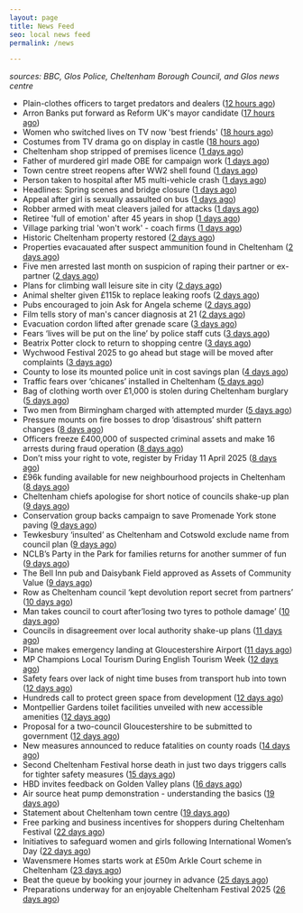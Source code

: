 ```yaml
---
layout: page
title: News Feed
seo: local news feed
permalink: /news

---
```


_sources: BBC, Glos Police, Cheltenham Borough Council, and Glos news centre_

<!-- news_marker starts -->
- Plain-clothes officers to target predators and dealers ([12 hours ago](https://www.bbc.com/news/articles/cly6y56ne5no))
- Arron Banks put forward as Reform UK's mayor candidate ([17 hours ago](https://www.bbc.com/news/articles/cgj5jddgy3lo))
- Women who switched lives on TV now 'best friends' ([18 hours ago](https://www.bbc.com/news/articles/cgj5xwlyn48o))
- Costumes from TV drama go on display in castle ([18 hours ago](https://www.bbc.com/news/articles/cge13yzyl5do))
- Cheltenham shop stripped of premises licence ([1 days ago](https://gloucesternewscentre.co.uk/cheltenham-shop-stripped-of-premises-licence/))
- Father of murdered girl made OBE for campaign work ([1 days ago](https://www.bbc.com/news/articles/c7989q1xgrdo))
- Town centre street reopens after WW2 shell found ([1 days ago](https://www.bbc.com/news/articles/cp9ydv80592o))
- Person taken to hospital after M5 multi-vehicle crash ([1 days ago](https://www.bbc.com/news/articles/c1kjk43wv9no))
- Headlines: Spring scenes and bridge closure ([1 days ago](https://www.bbc.com/news/articles/cq6y62vd529o))
- Appeal after girl is sexually assaulted on bus ([1 days ago](https://www.bbc.com/news/articles/c0egegzq8xro))
- Robber armed with meat cleavers jailed for attacks ([1 days ago](https://www.bbc.com/news/articles/c5yx1v5d40vo))
- Retiree 'full of emotion' after 45 years in shop ([1 days ago](https://www.bbc.com/news/articles/ckg858r0gwwo))
- Village parking trial 'won't work' - coach firms ([1 days ago](https://www.bbc.com/news/articles/cjw2zlp61weo))
- Historic Cheltenham property restored ([2 days ago](https://gloucesternewscentre.co.uk/historic-cheltenham-property-restored/))
- Properties evacauated after suspect ammunition found in Cheltenham ([2 days ago](https://gloucesternewscentre.co.uk/propeties-evacauated-after-suspect-ammuintion-found-in-cheltenham/))
- Five men arrested last month on suspicion of raping their partner or ex-partner ([2 days ago](https://gloucesternewscentre.co.uk/five-men-arrested-last-month-on-suspicion-of-raping-their-partner-or-ex-partner/))
- Plans for climbing wall leisure site in city ([2 days ago](https://www.bbc.com/news/articles/c5y01g5r697o))
- Animal shelter given £115k to replace leaking roofs ([2 days ago](https://www.bbc.com/news/articles/cevx3nvjlxko))
- Pubs encouraged to join Ask for Angela scheme ([2 days ago](https://www.bbc.com/news/articles/cz7v4w8zxjeo))
- Film tells story of man's cancer diagnosis at 21 ([2 days ago](https://www.bbc.com/news/articles/cn046e47gpro))
- Evacuation cordon lifted after grenade scare ([3 days ago](https://gloucesternewscentre.co.uk/evacuation-cordon-lifted-after-grenade-scare/))
- Fears ‘lives will be put on the line’ by police staff cuts ([3 days ago](https://gloucesternewscentre.co.uk/fears-lives-will-be-put-on-the-line-by-police-staff-cuts/))
- Beatrix Potter clock to return to shopping centre ([3 days ago](https://www.bbc.com/news/articles/clyne4wd2veo))
- Wychwood Festival 2025 to go ahead but stage will be moved after complaints ([3 days ago](https://gloucesternewscentre.co.uk/wychwood-festival-2025-to-go-ahead-but-stage-will-be-moved-after-complaints/))
- County to lose its mounted police unit in cost savings plan ([4 days ago](https://gloucesternewscentre.co.uk/county-to-lose-its-mounted-police-unit-in-cost-savings-plan/))
- Traffic fears over ‘chicanes’ installed in Cheltenham ([5 days ago](https://gloucesternewscentre.co.uk/traffic-fears-over-chicanes-installed-in-cheltenham/))
- Bag of clothing worth over £1,000 is stolen during Cheltenham burglary ([5 days ago](https://gloucesternewscentre.co.uk/bag-of-clothing-worth-over-1000-is-stolen-during-cheltenham-burglary/))
- Two men from Birmingham charged with attempted murder ([5 days ago](https://gloucesternewscentre.co.uk/two-men-from-birmingham-charged-with-attempted-murder/))
- Pressure mounts on fire bosses to drop ‘disastrous’ shift pattern changes ([8 days ago](https://gloucesternewscentre.co.uk/pressure-mounts-on-fire-bosses-to-drop-disastrous-shift-pattern-changes/))
- Officers freeze £400,000 of suspected criminal assets and make 16 arrests during fraud operation ([8 days ago](https://gloucesternewscentre.co.uk/officers-freeze-400000-of-suspected-criminal-assets-and-make-16-arrests-during-fraud-operation/))
- Don’t miss your right to vote, register by Friday 11 April 2025 ([8 days ago](https://www.cheltenham.gov.uk/news/article/2999/dont_miss_your_right_to_vote_register_by_friday_11_april_2025))
- £96k funding available for new neighbourhood projects in Cheltenham ([8 days ago](https://www.cheltenham.gov.uk/news/article/2998/96k_funding_available_for_new_neighbourhood_projects_in_cheltenham))
- Cheltenham chiefs apologise for short notice of councils shake-up plan ([9 days ago](https://gloucesternewscentre.co.uk/cheltenham-chiefs-apologise-for-short-notice-of-councils-shake-up-plan/))
- Conservation group backs campaign to save Promenade York stone paving ([9 days ago](https://gloucesternewscentre.co.uk/conservation-group-backs-campaign-to-save-promenade-york-stone-paving/))
- Tewkesbury ‘insulted’ as Cheltenham and Cotswold exclude name from council plan ([9 days ago](https://gloucesternewscentre.co.uk/tewkesbury-insulted-as-cheltenham-and-cotswold-exclude-name-from-council-plan/))
- NCLB’s Party in the Park for families returns for another summer of fun ([9 days ago](https://www.cheltenham.gov.uk/news/article/2997/nclbs_party_in_the_park_for_families_returns_for_another_summer_of_fun))
- The Bell Inn pub and Daisybank Field approved as Assets of Community Value ([9 days ago](https://www.cheltenham.gov.uk/news/article/2996/the_bell_inn_pub_and_daisybank_field_approved_as_assets_of_community_value))
- Row as Cheltenham council ‘kept devolution report secret from partners’ ([10 days ago](https://gloucesternewscentre.co.uk/row-as-cheltenham-council-kept-devolution-report-secret-from-partners/))
- Man takes council to court after’losing two tyres to pothole damage’ ([10 days ago](https://gloucesternewscentre.co.uk/man-takes-council-to-court-afterlosing-two-tyres-to-pothole-damage/))
- Councils in disagreement over local authority shake-up plans ([11 days ago](https://gloucesternewscentre.co.uk/councils-in-disagreement-over-local-authority-shake-up-plans/))
- Plane makes emergency landing at Gloucestershire Airport ([11 days ago](https://gloucesternewscentre.co.uk/plane-makes-emergency-landing-at-gloucestershire-airport/))
- MP Champions Local Tourism During English Tourism Week ([12 days ago](https://gloucesternewscentre.co.uk/mp-champions-local-tourism-during-english-tourism-week/))
- Safety fears over lack of night time buses from transport hub into town ([12 days ago](https://gloucesternewscentre.co.uk/safety-fears-over-lack-of-night-time-buses-from-transport-hub-into-town/))
- Hundreds call to protect green space from development ([12 days ago](https://gloucesternewscentre.co.uk/hundreds-call-to-protect-green-space-from-development/))
- Montpellier Gardens toilet facilities unveiled with new accessible amenities ([12 days ago](https://www.cheltenham.gov.uk/news/article/2995/montpellier_gardens_toilet_facilities_unveiled_with_new_accessible_amenities))
- Proposal for a two-council Gloucestershire to be submitted to government ([12 days ago](https://www.cheltenham.gov.uk/news/article/2994/proposal_for_a_two-council_gloucestershire_to_be_submitted_to_government))
- New measures announced to reduce fatalities on county roads ([14 days ago](https://gloucesternewscentre.co.uk/new-measures-announced-to-reduce-fatalities-on-county-roads/))
- Second Cheltenham Festival horse death in just two days triggers calls for tighter safety measures ([15 days ago](https://gloucesternewscentre.co.uk/second-cheltenham-festival-horse-death-in-just-two-days-triggers-calls-for-tighter-safety-measures/))
- HBD invites feedback on Golden Valley plans ([16 days ago](https://www.cheltenham.gov.uk/news/article/2993/hbd_invites_feedback_on_golden_valley_plans))
- Air source heat pump demonstration - understanding the basics ([19 days ago](https://www.cheltenham.gov.uk/news/article/2992/air_source_heat_pump_demonstration_-_understanding_the_basics))
- Statement about Cheltenham town centre ([19 days ago](https://www.cheltenham.gov.uk/news/article/2991/statement_about_cheltenham_town_centre))
- Free parking and business incentives for shoppers during Cheltenham Festival ([22 days ago](https://www.cheltenham.gov.uk/news/article/2990/free_parking_and_business_incentives_for_shoppers_during_cheltenham_festival))
- Initiatives to safeguard women and girls following International Women’s Day ([22 days ago](https://www.cheltenham.gov.uk/news/article/2989/initiatives_to_safeguard_women_and_girls_following_international_womens_day))
- Wavensmere Homes starts work at £50m Arkle Court scheme in Cheltenham ([23 days ago](https://www.cheltenham.gov.uk/news/article/2988/wavensmere_homes_starts_work_at_50m_arkle_court_scheme_in_cheltenham))
- Beat the queue by booking your journey in advance ([25 days ago](https://www.cheltenham.gov.uk/news/article/2987/beat_the_queue_by_booking_your_journey_in_advance))
- Preparations underway for an enjoyable Cheltenham Festival 2025 ([26 days ago](https://www.cheltenham.gov.uk/news/article/2986/preparations_underway_for_an_enjoyable_cheltenham_festival_2025))

<!-- news_marker ends -->

